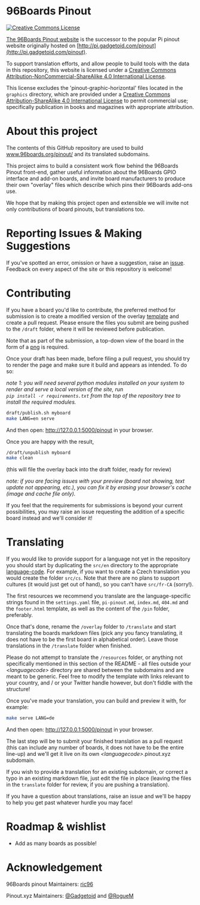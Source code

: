 # 96Boards Pinout

<a rel="license" href="http://creativecommons.org/licenses/by-nc-sa/4.0/"><img alt="Creative Commons License" style="border-width:0" src="https://i.creativecommons.org/l/by-nc-sa/4.0/88x31.png" /></a>

[The 96Boards Pinout website](www.96boards.org/pinout/) is the successor to the popular Pi pinout website originally hosted on [http://pi.gadgetoid.com/pinout](http://pi.gadgetoid.com/pinout).

To support translation efforts, and allow people to build tools with the data in this repository, this website is licensed under a [Creative Commons Attribution-NonCommercial-ShareAlike 4.0 International License](http://creativecommons.org/licenses/by-nc-sa/4.0/).

This license excludes the 'pinout-graphic-horizontal' files located in the `graphics` directory, which are provided under a [Creative Commons Attribution-ShareAlike 4.0 International License](http://creativecommons.org/licenses/by-sa/4.0/) to permit commercial use; specifically publication in books and magazines with appropriate attribution.

# About this project

The contents of this GitHub repository are used to build www.96boards.org/pinout/ and its translated subdomains.

This project aims to build a consistent work flow behind the 96Boards Pinout front-end, gather useful information about the 96Boards GPIO interface and add-on boards, and invite board manufacturers to produce their own "overlay" files which describe which pins their 96Boards add-ons use.

We hope that by making this project open and extensible we will invite not only contributions of board pinouts, but translations too.

# Reporting Issues & Making Suggestions

If you've spotted an error, omission or have a suggestion, raise an [issue](). Feedback on every aspect of the site or this repository is welcome!

# Contributing

If you have a board you'd like to contribute, the preferred method for submission is to create a modified version of the overlay [template]() and create a pull request. Please ensure the files you submit are being pushed to the `/draft` folder, where it will be reviewed before publication.

Note that as part of the submission, a top-down view of the board in the form of a [png]() is required.

Once your draft has been made, before filing a pull request, you should try to render the page and make sure it build and appears as intended. To do so:

*note 1: you will need several python modules installed on your system to render and serve a local version of the site, run*  
*`pip install -r requirements.txt` from the top of the repository tree to install the required modules.*

```bash
draft/publish.sh myboard
make LANG=en serve
```
And then open: http://127.0.0.1:5000/pinout in your browser.

Once you are happy with the result,

```bash
/draft/unpublish myboard
make clean
```
(this will file the overlay back into the draft folder, ready for review)

*note: if you are facing issues with your preview (board not showing, text update not appearing, etc.), you can fix it by erasing your browser's cache (image and cache file only).*

If you feel that the requirements for submissions is beyond your current possibilities, you may raise an issue requesting the addition of a specific board instead and we'll consider it!

# Translating

If you would like to provide support for a language not yet in the repository you should start by duplicating the `src/en` directory to the appropriate [language-code](https://en.wikipedia.org/wiki/List_of_ISO_639-1_codes). For example, if you want to create a Czech translation you would create the folder `src/cs`. Note that there are no plans to support cultures (it would just get out of hand), so you can't have `src/fr-CA` (sorry!).

The first resources we recommend you translate are the language-specific strings found in the `settings.yaml` file, `pi-pinout.md`, `index.md`, `404.md` and the `footer.html` template, as well as the content of the `/pin` folder, preferably.

Once that's done, rename the `/overlay` folder to `/translate` and start translating the boards markdown files (pick any you fancy translating, it does not have to be the first board in alphabetical order). Leave those translations in the `/translate` folder when finished.

Please do not attempt to translate the `/resources` folder, or anything not specifically mentioned in this section of the README - all files outside your *&lt;languagecode&gt;* directory are shared between the subdomains and are meant to be generic. Feel free to modify the template with links relevant to your country, and / or your Twitter handle however, but don't fiddle with the structure!

Once you've made your translation, you can build and preview it with, for example:

```bash
make serve LANG=de
```

And then open: http://127.0.0.1:5000/pinout in your browser.

The last step will be to submit your finished translation as a pull request (this can include any number of boards, it does not have to be the entire line-up) and we'll get it live on its own *&lt;languagecode&gt;*.pinout.xyz subdomain.

If you wish to provide a translation for an existing subdomain, or correct a typo in an existing markdown file, just edit the file in place (leaving the files in the `translate` folder for review, if you are pushing a translation).

If you have a question about translations, raise an issue and we'll be happy to help you get past whatever hurdle you may face!


# Roadmap &amp; wishlist

* Add as many boards as possible!

# Acknowledgement

96Boards pinout Maintainers: [ric96](https://github.com/ric96)

Pinout.xyz Maintainers: [@Gadgetoid](https://github.com/Gadgetoid) and [@RogueM](https://github.com/RogueM)
